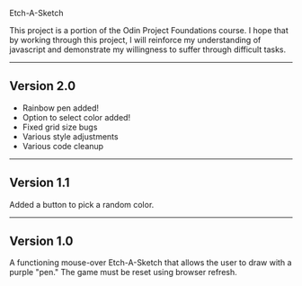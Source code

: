 Etch-A-Sketch

This project is a portion of the Odin Project Foundations course. I hope that by working through this project, I will reinforce my understanding of javascript and demonstrate my willingness to suffer through difficult tasks.


------------
Version 2.0
------------

- Rainbow pen added!
- Option to select color added!
- Fixed grid size bugs
- Various style adjustments
- Various code cleanup

------------
Version 1.1
------------

Added a button to pick a random color.

------------
Version 1.0
------------

A functioning mouse-over Etch-A-Sketch that allows the user to draw with a purple "pen." The game must be reset using browser refresh.